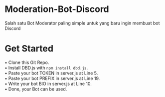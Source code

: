 # Moderation-Bot-Discord

Salah satu Bot Moderator paling simple 
untuk yang baru ingin membuat bot Discord 

# Get Started

• Clone this Git Repo.
<br>
• Install DBD.js with `npm install dbd.js`.
<br>
• Paste your bot TOKEN in server.js at Line 5.
<br>
• Paste your bot PREFIX in server.js at Line 19.
<br>
• Write your bot BIO in server.js at Line 10.
<br>
• Done, your Bot can be used.

